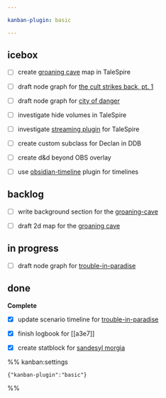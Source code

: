 ```yaml
---

kanban-plugin: basic

---
```


## icebox

- [ ] create [groaning cave](../locations/evereska/groaning-cave.md) map in TaleSpire
- [ ] draft node graph for [the cult strikes back, pt. 1](../adventures/cult-strikes-back-pt-1.md)
- [ ] draft node graph for [city of danger](../adventures/city-of-danger.md)
- [ ] investigate hide volumes in TaleSpire
- [ ] investigate [streaming plugin](https://talespire.thunderstore.io/package/LordAshes/StreamViewsPlugin/) for TaleSpire
- [ ] create custom subclass for Declan in DDB
- [ ] create d&d beyond OBS overlay
- [ ] use [obsidian-timeline](https://github.com/George-debug/obsidian-timeline) plugin for timelines


## backlog

- [ ] write background section for the [groaning-cave](../locations/evereska/groaning-cave.md)
- [ ] draft 2d map for the [groaning cave](../locations/evereska/groaning-cave.md)


## in progress

- [ ] draft node graph for [trouble-in-paradise](../adventures/trouble-in-paradise.md)


## done

**Complete**
- [x] update scenario timeline for [trouble-in-paradise](../adventures/trouble-in-paradise.md)
- [x] finish logbook for [[a3e7]]
- [x] create statblock for [sandesyl morgia](../npcs/sandesyl-morgia.md)




%% kanban:settings
```
{"kanban-plugin":"basic"}
```
%%